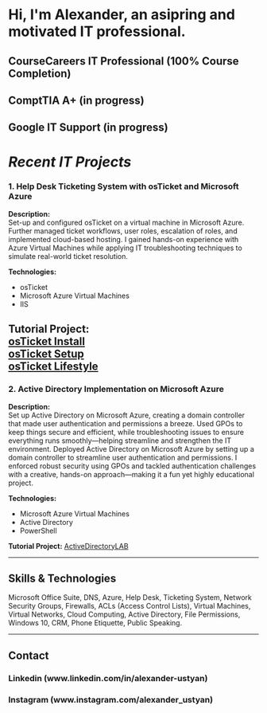<h1> Hi, I'm Alexander, an asipring and motivated IT professional. </h1> 
<h2> CourseCareers IT Professional (100% Course Completion) </h2>
<h2> ComptTIA A+ (in progress) </h2>
<h2> Google IT Support (in progress) </h2>

*<h1> Recent IT Projects </h1>*

### 1. Help Desk Ticketing System with osTicket and Microsoft Azure
**Description:**  
Set-up and configured osTicket on a virtual machine in Microsoft Azure. Further managed ticket workflows, user roles, escalation of roles, and implemented cloud-based hosting. I gained hands-on experience with Azure Virtual Machines while applying IT troubleshooting techniques to simulate real-world ticket resolution.

**Technologies:**  
- osTicket  
- Microsoft Azure Virtual Machines  
- IIS  

**Tutorial Project:** 
<br>
[osTicket Install](https://github.com/alexander-ustyan/osTicket-Project)
<br> 
[osTicket Setup](https://github.com/alexander-ustyan/osTicket2-LAB)
<br>
[osTicket Lifestyle](https://github.com/alexander-ustyan/osTicket3-LAB)
---

### 2. Active Directory Implementation on Microsoft Azure
**Description:**  
Set up Active Directory on Microsoft Azure, creating a domain controller that made user authentication and permissions a breeze. Used GPOs to keep things secure and efficient, while troubleshooting issues to ensure everything runs smoothly—helping streamline and strengthen the IT environment.
Deployed Active Directory on Microsoft Azure by setting up a domain controller to streamline user authentication and permissions. I enforced robust security using GPOs and tackled authentication challenges with a creative, hands-on approach—making it a fun yet highly educational project.

**Technologies:**  
- Microsoft Azure Virtual Machines  
- Active Directory  
- PowerShell  

**Tutorial Project:** [ActiveDirectoryLAB](https://github.com/alexander-ustyan/active-directory)  

---

## Skills & Technologies
Microsoft Office Suite, DNS, Azure, Help Desk, Ticketing System, Network Security Groups, Firewalls, ACLs (Access Control Lists), Virtual Machines, Virtual Networks, Cloud Computing, Active Directory, File Permissions, Windows 10, CRM, Phone Etiquette, Public Speaking.

---

## Contact
<h3> Linkedin (www.linkedin.com/in/alexander-ustyan) </h3>
<h3> Instagram (www.instagram.com/alexander_ustyan) </h3>


